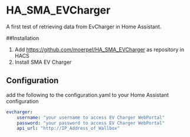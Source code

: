 

# HA_SMA_EVCharger
A first test of retrieving data from EvCharger in Home Assistant.

##Installation
1. Add https://github.com/moerpel/HA_SMA_EVCharger as repository in HACS
2. Install SMA EV Charger

## Configuration
add the following to the configuration.yaml to your Home Assistant configuration
```yaml
evcharger:
    username: "your username to access EV Charger WebPortal"
    password: "your password to access EV Charger WebPortal"
    api_url: "http://IP_Address_of_Wallbox"
```
